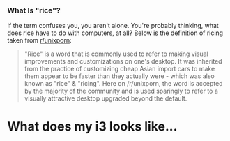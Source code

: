 ### What Is "rice"?

If the term confuses you, you aren't alone. You're probably thinking, what does rice have to do with computers, at all? Below is the definition of ricing taken from [r/unixporn](https://www.reddit.com/r/unixporn/):

> "Rice" is a word that is commonly used to refer to making visual improvements and customizations on one's desktop. It was inherited from the practice of customizing cheap Asian import cars to make them appear to be faster than they actually were - which was also known as "rice" & "ricing". Here on /r/unixporn, the word is accepted by the majority of the community and is used sparingly to refer to a visually attractive desktop upgraded beyond the default.


# What does my i3 looks like...
